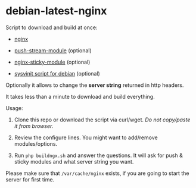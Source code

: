 # debian-latest-nginx

 Script to download and build at once:

  *  <a href="http://nginx.org/download">nginx</a>
  
  *  <a href="http://github.com/wandenberg/nginx-push-stream-module.git">push-stream-module</a> (optional)
  
  *  <a href="https://bitbucket.org/nginx-goodies/nginx-sticky-module-ng">nginx-sticky-module</a> (optional)
  
  *  <a href="https://github.com/Fleshgrinder/nginx-sysvinit-script.git">sysvinit script for debian</a> (optional)
  
  
Optionally it allows to change the <b>server string</b> returned in http headers.


It takes less than a minute to download and build everything.


Usage:

 1. Clone this repo or download the script via curl/wget. <i>Do not copy/paste it from browser.</i>

 2. Review the configure lines. You might want to add/remove modules/options.

 3. Run <code>php buildngx.sh</code> and answer the questions. It will ask for push & sticky modules and what server string you want.

Please make sure that  <code>/var/cache/nginx</code> exists, if you are going to start  the server for first time.



